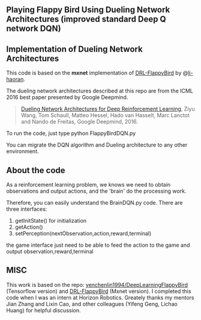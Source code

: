 
## Playing Flappy Bird Using Dueling Network Architectures (improved standard Deep Q network DQN)

## Implementation of Dueling Network Architectures

This code is based on the **mxnet** implementation of [DRL-FlappyBird](https://github.com/li-haoran/DRL-FlappyBird) by @[li-haoran](https://github.com/li-haoran).

The dueling network architectures described at this repo are from the ICML 2016 best paper presented by Google Deepmind.

>[Dueling Network Architectures for Deep Reinforcement Learning](https://arxiv.org/pdf/1511.06581v3.pdf), Ziyu Wang, Tom Schaull, Matteo Hessel, Hado van Hasselt, Marc Lanctot and Nando de Freitas, Google Deepmind, 2016.


To run the code, just type python FlappyBirdDQN.py

You can migrate the DQN algorithm and Dueling architecture to any other environment.

## About the code

As a reinforcement learning problem, we knows we need to obtain observations and output actions, and the 'brain' do the processing work.

Therefore, you can easily understand the BrainDQN.py code. There are three interfaces:

1. getInitState() for initialization
2. getAction()
3. setPerception(nextObservation,action,reward,terminal)

the game interface just need to be able to feed the action to the game and output observation,reward,terminal


## MISC
This work is based on the repo: [yenchenlin1994/DeepLearningFlappyBird](https://github.com/yenchenlin1994/DeepLearningFlappyBird.git) (Tensorflow version) and [DRL-FlappyBird](https://github.com/li-haoran/DRL-FlappyBird) (Mxnet version).
I completed this code when I was an intern at Horizon Robotics. Greately thanks my mentors Jian Zhang and Lixin Cao, and other colleagues (Yifeng Geng, Lichao Huang) for helpful discussion. 

